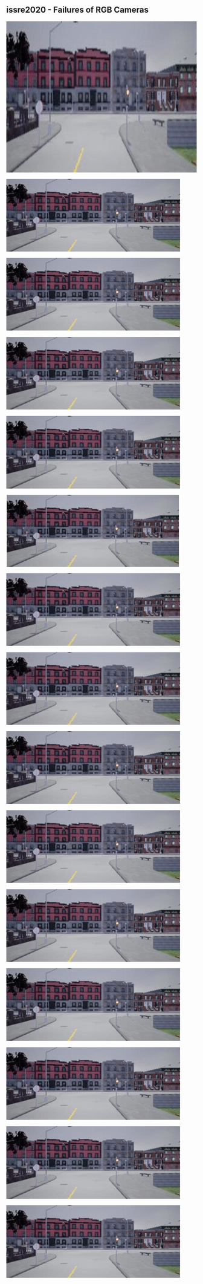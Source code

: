 ## issre2020 - Failures of RGB Cameras

 <p align="center">
  <img height="400" src="https://github.com/XYZ121212/issre2020/blob/master/READMEimages/banding.gif">
</p> 

![Black](https://github.com/XYZ121212/issre2020/blob/master/READMEimages/black.gif)

![Blurred](https://github.com/XYZ121212/issre2020/blob/master/READMEimages/blurred.gif)

![White (Brightness)](https://github.com/XYZ121212/issre2020/blob/master/READMEimages/brighWhite.gif)

![Broken Lens](https://github.com/XYZ121212/issre2020/blob/master/READMEimages/brighWhite.gif)

![Chromatic Aberration Correction](https://github.com/XYZ121212/issre2020/blob/master/READMEimages/chromaberr.gif)

![Condensation](https://github.com/XYZ121212/issre2020/blob/master/READMEimages/condens.gif)

![Dead Pixel](https://github.com/XYZ121212/issre2020/blob/master/READMEimages/deadpixel.gif)

![Dirty Int. - Dirty Ext.](https://github.com/XYZ121212/issre2020/blob/master/READMEimages/dirty.gif)

![No Bayer Filter](https://github.com/XYZ121212/issre2020/blob/master/READMEimages/greyscale.gif)

![Ice](https://github.com/XYZ121212/issre2020/blob/master/READMEimages/ice.gif)

![Noise Reduction](https://github.com/XYZ121212/issre2020/blob/master/READMEimages/noise.gif)

![No Demosaicing](https://github.com/XYZ121212/issre2020/blob/master/READMEimages/noodemos.gif)

![Rain](https://github.com/XYZ121212/issre2020/blob/master/READMEimages/rain.gif)

![No Sharpness Correction](https://github.com/XYZ121212/issre2020/blob/master/READMEimages/sharpness.gif)

